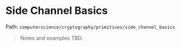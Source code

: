 # Side Channel Basics

Path: `computerscience/cryptography/primitives/side_channel_basics`

> Notes and examples TBD.
